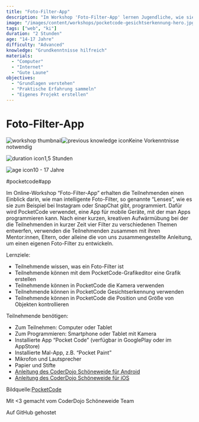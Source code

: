```yaml
---
title: "Foto-Filter-App"
description: "Im Workshop 'Foto-Filter-App' lernen Jugendliche, wie sie mit PocketCode kreative Foto-Filter entwickeln können. Programmieren lernen leicht gemacht. Keine Vorkenntnisse nötig."
image: "/images/content/workshops/pocketcode-gesichtserkennung-hero.jpg"
tags: ["web", "ki"]
duration: "2 Stunden"
age: "14-17 Jahre"
difficulty: "Advanced"
knowledge: "Grundkenntnisse hilfreich"
materials:
  - "Computer"
  - "Internet"
  - "Gute Laune"
objectives:
  - "Grundlagen verstehen"
  - "Praktische Erfahrung sammeln"
  - "Eigenes Projekt erstellen"
---
```


# Foto-Filter-App

![workshop thumbnail](/de/workshops/pocketcode-gesichtserkennung/filter.png)![previous knowledge icon](/images/knowledge.svg)Keine Vorkenntnisse notwendig

![duration icon](/images/clock.svg)1,5 Stunden

![age icon](/images/user.svg)10 - 17 Jahre

#pocketcode#app

Im Online-Workshop “Foto-Filter-App” erhalten die Teilnehmenden einen Einblick darin, wie man intelligente Foto-Filter, so genannte “Lenses”, wie es sie zum Beispiel bei Instagram oder SnapChat gibt, programmiert. Dafür wird PocketCode verwendet, eine App für mobile Geräte, mit der man Apps programmieren kann. Nach einer kurzen, kreativen Aufwärmübung bei der die Teilnehmenden in kurzer Zeit vier Filter zu verschiedenen Themen entwerfen, verwenden die Teilnehmenden zusammen mit ihren Mentor:innen, Eltern, oder alleine die von uns zusammengestellte Anleitung, um einen eigenen Foto-Filter zu entwickeln.

Lernziele:

- Teilnehmende wissen, was ein Foto-Filter ist
- Teilnehmende können mit dem PocketCode-Grafikeditor eine Grafik erstellen
- Teilnehmende können in PocketCode die Kamera verwenden
- Teilnehmende können in PocketCode Gesichtserkennung verwenden
- Teilnehmende können in PocketCode die Position und Größe von Objekten kontrollieren

Teilnehmende benötigen:

- Zum Teilnehmen: Computer oder Tablet
- Zum Programmieren: Smartphone oder Tablet mit Kamera
- Installierte App “Pocket Code” (verfügbar in GooglePlay oder im AppStore)
- Installierte Mal-App, z.B. “Pocket Paint”
- Mikrofon und Lautsprecher
- Papier und Stifte
- [Anleitung des CoderDojo Schöneweide für Android](https://coderdojo-schoeneweide.github.io/docs/anleitung-pocketcode-ar-android.pdf)
- [Anleitung des CoderDojo Schöneweide für iOS](https://coderdojo-schoeneweide.github.io/docs/anleitung-pocketcode-ar-ios.pdf)

Bildquelle:[PocketCode](https://wiki.catrobat.org/bin/view/Education/Tinkering%20With%20Your%20Phone/Face%20Recognition/)

Mit <3 gemacht vom CoderDojo Schöneweide Team

Auf GitHub gehostet

